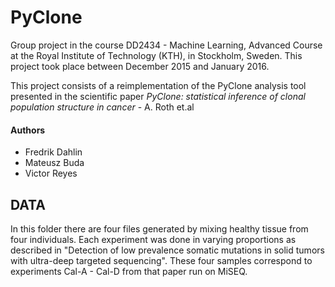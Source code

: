 # PyClone 

Group project in the course DD2434 - Machine Learning, Advanced Course at the Royal Institute of Technology (KTH), in Stockholm, Sweden. This project took place between December 2015 and January 2016. 

This project consists of a reimplementation of the PyClone analysis tool presented in the scientific paper *PyClone: statistical inference of clonal population structure in cancer* - A. Roth et.al


#### Authors
* Fredrik Dahlin
* Mateusz Buda
* Victor Reyes


## DATA
In this folder there are four files generated by mixing healthy tissue from four individuals. Each experiment was done
in varying proportions as described in "Detection of low prevalence somatic mutations in solid tumors with ultra-deep 
targeted sequencing". These four samples correspond to experiments Cal-A - Cal-D from that paper run on MiSEQ.